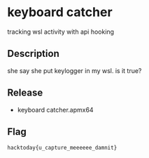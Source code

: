 # keyboard catcher

tracking wsl activity with api hooking

## Description
she say she put keylogger in my wsl. is it true?

## Release

- keyboard catcher.apmx64

## Flag
`hacktoday{u_capture_meeeeee_damnit}`
